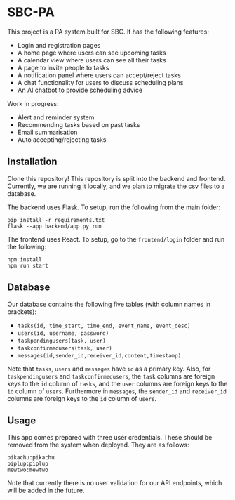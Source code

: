 # SBC-PA

This project is a PA system built for SBC. It has the following features:
- Login and registration pages
- A home page where users can see upcoming tasks
- A calendar view where users can see all their tasks
- A page to invite people to tasks
- A notification panel where users can accept/reject tasks
- A chat functionality for users to discuss scheduling plans
- An AI chatbot to provide scheduling advice

Work in progress:
- Alert and reminder system
- Recommending tasks based on past tasks
- Email summarisation
- Auto accepting/rejecting tasks

## Installation
Clone this repository! This repository is split into the backend and frontend. Currently, we are running it locally, and we plan to migrate the csv files to a database.

The backend uses Flask. To setup, run the following from the main folder:
```
pip install -r requirements.txt
flask --app backend/app.py run
```

The frontend uses React. To setup, go to the ```frontend/login``` folder and run the following:
```
npm install
npm run start
```

## Database

Our database contains the following five tables (with column names in brackets):
- ```tasks(id, time_start, time_end, event_name, event_desc)```
- ```users(id, username, password)```
- ```taskpendingusers(task, user)```
- ```taskconfirmedusers(task, user)```
- ```messages(id,sender_id,receiver_id,content,timestamp)```

Note that ```tasks```, ```users``` and ```messages``` have ```id``` as a primary key. Also, for ```taskpendingusers``` and ```taskconfirmedusers```, the ```task``` columns are foreign keys to the ```id``` column of ```tasks```, and the ```user``` columns are foreign keys to the ```id``` column of ```users```. Furthermore in ```messages```, the ```sender_id``` and ```receiver_id``` columns are foreign keys to the ```id``` column of ```users```.


## Usage

This app comes prepared with three user credentials. These should be removed from the system when deployed. They are as follows:
```
pikachu:pikachu
piplup:piplup
mewtwo:mewtwo
```

Note that currently there is no user validation for our API endpoints, which will be added in the future.
